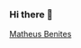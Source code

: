 ### Hi there 👋

<!--
**Math-benites/Math-benites** is a ✨ _special_ ✨ repository because its `README.md` (this file) appears on your GitHub profile.

Here are some ideas to get you started:

- 🔭 I’m currently working on ...
- 🌱 I’m currently learning ...
- 👯 I’m looking to collaborate on ...
- 🤔 I’m looking for help with ...
- 💬 Ask me about ...
- 📫 How to reach me: ...
- 😄 Pronouns: ...
- ⚡ Fun fact: ...
-->

<div class="badge-base LI-profile-badge" data-locale="pt_BR" data-size="medium" data-theme="dark" data-type="VERTICAL" data-vanity="matheus-benites" data-version="v1"><a class="badge-base__link LI-simple-link" href="https://br.linkedin.com/in/matheus-benites?trk=profile-badge">Matheus Benites</a></div>

